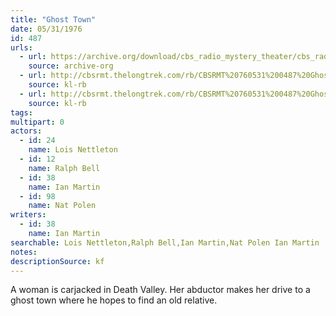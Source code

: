 ```yaml
---
title: "Ghost Town"
date: 05/31/1976
id: 487
urls: 
  - url: https://archive.org/download/cbs_radio_mystery_theater/cbs_radio_mystery_theater-0451-0500.zip/cbs_radio_mystery_theater-0451-0500%2Fcbsrmt_0487_ghost_town.mp3
    source: archive-org
  - url: http://cbsrmt.thelongtrek.com/rb/CBSRMT%20760531%200487%20Ghost%20Town_wuwm%20recorded%209_19_76.mp3
    source: kl-rb
  - url: http://cbsrmt.thelongtrek.com/rb/CBSRMT%20760531%200487%20Ghost%20Town_wbbm_rb.mp3
    source: kl-rb
tags: 
multipart: 0
actors:  
  - id: 24
    name: Lois Nettleton  
  - id: 12
    name: Ralph Bell  
  - id: 38
    name: Ian Martin  
  - id: 98
    name: Nat Polen
writers:  
  - id: 38
    name: Ian Martin
searchable: Lois Nettleton,Ralph Bell,Ian Martin,Nat Polen Ian Martin
notes: 
descriptionSource: kf
---
```

A woman is carjacked in Death Valley. Her abductor makes her drive to a ghost town where he hopes to find an old relative.